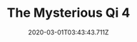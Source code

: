 ---
templateKey: blog-post
featuredpost: false
date: 2020-03-01T03:43:43.711Z
featuredimage: /img/quest_bg2.png
imgBg: quest_bg2
title: The Mysterious Qi 4
description: You found another note in the sand dragon's eye. It seems Mr. Qi's strange scavenger hunt has come to an end.
reward: dummy
tags:
  - Farm
  - House
---